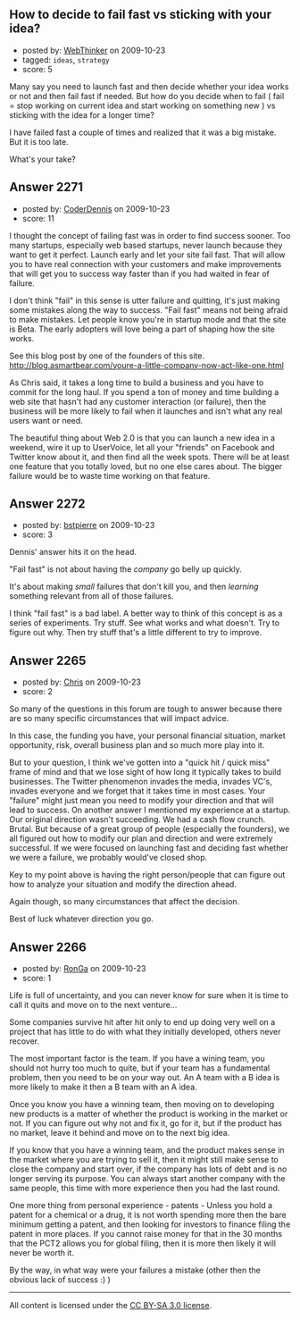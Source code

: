 ## How to decide to fail fast vs sticking with your idea?

- posted by: [WebThinker](https://stackexchange.com/users/-1/506-webthinker) on 2009-10-23
- tagged: `ideas`, `strategy`
- score: 5

Many say you need to launch fast and then decide whether your idea works or not and then fail fast if needed. But how do you decide when to fail ( fail = stop working on current idea and start working on something new ) vs sticking with the idea for a longer time?

I have failed fast a couple of times and realized that it was a big mistake. But it is too late. 

What's your take?




## Answer 2271

- posted by: [CoderDennis](https://stackexchange.com/users/-1/517-coderdennis) on 2009-10-23
- score: 11

I thought the concept of failing fast was in order to find success sooner. Too many startups, especially web based startups, never launch because they want to get it perfect. Launch early and let your site fail fast. That will allow you to have real connection with your customers and make improvements that will get you to success way faster than if you had waited in fear of failure.

I don't think "fail" in this sense is utter failure and quitting, it's just making some mistakes along the way to success. "Fail fast" means not being afraid to make mistakes. Let people know you're in startup mode and that the site is Beta. The early adopters will love being a part of shaping how the site works.

See this blog post by one of the founders of this site. http://blog.asmartbear.com/youre-a-little-company-now-act-like-one.html

As Chris said, it takes a long time to build a business and you have to commit for the long haul. If you spend a ton of money and time building a web site that hasn't had any customer interaction (or failure), then the business will be more likely to fail when it launches and isn't what any real users want or need.

The beautiful thing about Web 2.0 is that you can launch a new idea in a weekend, wire it up to UserVoice, let all your "friends" on Facebook and Twitter know about it, and then find all the week spots. There will be at least one feature that you totally loved, but no one else cares about. The bigger failure would be to waste time working on that feature.


## Answer 2272

- posted by: [bstpierre](https://stackexchange.com/users/-1/546-bstpierre) on 2009-10-23
- score: 3

Dennis' answer hits it on the head.

"Fail fast" is not about having the *company* go belly up quickly.

It's about making _small_ failures that don't kill you, and then _learning_ something relevant from all of those failures.

I think "fail fast" is a bad label. A better way to think of this concept is as a series of experiments. Try stuff. See what works and what doesn't. Try to figure out why. Then try stuff that's a little different to try to improve.


## Answer 2265

- posted by: [Chris](https://stackexchange.com/users/-1/412-chris) on 2009-10-23
- score: 2

So many of the questions in this forum are tough to answer because there are so many specific circumstances that will impact advice.

In this case, the funding you have, your personal financial situation, market opportunity, risk, overall business plan and so much more play into it.

But to your question, I think we've gotten into a "quick hit / quick miss" frame of mind and that we lose sight of how long it typically takes to build businesses. The Twitter phenomenon invades the media, invades VC's, invades everyone and we forget that it takes time in most cases. Your "failure" might just mean you need to modify your direction and that will lead to success. On another answer I mentioned my experience at a startup. Our original direction wasn't succeeding. We had a cash flow crunch. Brutal. But because of a great group of people (especially the founders), we all figured out how to modify our plan and direction and were extremely successful. If we were focused on launching fast and deciding fast whether we were a failure, we probably would've closed shop.

Key to my point above is having the right person/people that can figure out how to analyze your situation and modify the direction ahead.

Again though, so many circumstances that affect the decision.

Best of luck whatever direction you go.


## Answer 2266

- posted by: [RonGa](https://stackexchange.com/users/-1/218-ronga) on 2009-10-23
- score: 1

Life is full of uncertainty, and you can never know for sure when it is time to call it quits and move on to the next venture...  

Some companies survive hit after hit only to end up doing very well on a project that has little to do with what they initially developed, others never recover.

The most important factor is the team.  If you have a wining team, you should not hurry too much to quite, but if your team has a fundamental problem, then you need to be on your way out.  An A team with a B idea is more likely to make it then a B team with an A idea.

Once you know you have a winning team, then moving on to developing new products is a matter of whether the product is working in the market or not.  If you can figure out why not and fix it, go for it, but if the product has no market, leave it behind and move on to the next big idea.

If you know that you have a winning team, and the product makes sense in the market where you are trying to sell it, then it might still make sense to close the company and start over, if the company has lots of debt and is no longer serving its purpose.  You can always start another company with the same people, this time with more experience then you had the last round.

One more thing from personal experience - patents - Unless you hold a patent for a chemical or a drug, it is not worth spending more then the bare minimum getting a patent, and then looking for investors to finance filing the patent in more places.  If you cannot raise money for that in the 30 months that the PCT2 allows you for global filing, then it is more then likely it will never be worth it.


By the way, in what way were your failures a mistake (other then the obvious lack of success :) )



---

All content is licensed under the [CC BY-SA 3.0 license](https://creativecommons.org/licenses/by-sa/3.0/).
